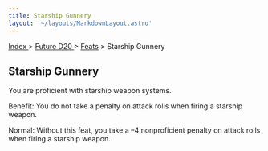 ```yaml
---
title: Starship Gunnery
layout: '~/layouts/MarkdownLayout.astro'
---
```


[ Index ](/) > [ Future D20 ](/future.d20.srd) > [Feats](/future.d20.srd/feats) > Starship Gunnery

## Starship Gunnery

You are proficient with starship weapon systems.

Benefit: You do not take a penalty on attack rolls when firing a starship
weapon.

Normal: Without this feat, you take a –4 nonproficient penalty on attack rolls
when firing a starship weapon.

